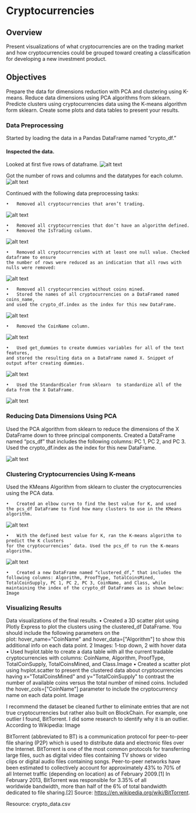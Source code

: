 # Cryptocurrencies

## Overview

Present visualizations of what cryptocurrencies are on the trading market and how cryptocurrencies could be grouped toward creating a classification for developing a new investment product.

## Objectives

Prepare the data for dimensions reduction with PCA and clustering using K-means.
Reduce data dimensions using PCA algorithms from sklearn.
Predicte clusters using cryptocurrencies data using the K-means algorithm form sklearn.
Create some plots and data tables to present your results.


### Data Preprocessing

Started by loading the data in a Pandas DataFrame named “crypto_df.” 

#### Inspected the data.
Looked at first five rows of dataframe.
![alt text](https://github.com/Al-Huneidi/Cryptocurrencies/blob/master/Screenshots/Inspect_Data/1_DataFrame_from_csv.png)

Got the number of rows and columns and the datatypes for each column.
![alt text](https://github.com/Al-Huneidi/Cryptocurrencies/blob/master/Screenshots/Inspect_Data/2_Data_Types_For_Each_Column.png)

Continued with the following data preprocessing tasks:

	•	Removed all cryptocurrencies that aren’t trading. 
![alt text](https://github.com/Al-Huneidi/Cryptocurrencies/blob/master/Screenshots/Preprocessing/1_Coins_Not_Trading.png)

	•	Removed all cryptocurrencies that don’t have an algorithm defined.
	•	Removed the IsTrading column.
![alt text](https://github.com/Al-Huneidi/Cryptocurrencies/blob/master/Screenshots/Preprocessing/2_DataFrame_with_IsTrading_Column%20Removed.png)

	•	Removed all cryptocurrencies with at least one null value. Checked dataframe to ensure
	the number of rows were reduced as an indication that all rows with nulls were removed:
![alt text](https://github.com/Al-Huneidi/Cryptocurrencies/blob/master/Screenshots/Preprocessing/3_Proof_Null_Values_Removed.png)

	•	Removed all cryptocurrencies without coins mined. 
	•	Stored the names of all cryptocurrencies on a DataFramed named coins_name, 
	and used the crypto_df.index as the index for this new DataFrame. 
![alt text](https://github.com/Al-Huneidi/Cryptocurrencies/blob/master/Screenshots/Preprocessing/4_New_DataFrame_coins_name_df.png)

	•	Removed the CoinName column.
![alt text](https://github.com/Al-Huneidi/Cryptocurrencies/blob/master/Screenshots/Preprocessing/5_DataFrame_with_CoinsName_Column_Removed.png)

	•	Used get_dummies to create dummies variables for all of the text features, 
	and stored the resulting data on a DataFrame named X. Snippet of output after creating dummies.
![alt text](https://github.com/Al-Huneidi/Cryptocurrencies/blob/master/Screenshots/Preprocessing/6_Snippet_Dummies.png)

	•	Used the StandardScaler from sklearn  to standardize all of the data from the X DataFrame.
![alt text](https://github.com/Al-Huneidi/Cryptocurrencies/blob/master/Screenshots/Preprocessing/7_Standardized_data.png)
  
  
### Reducing Data Dimensions Using PCA
Used the PCA algorithm from sklearn to reduce the dimensions of the X DataFrame down to three principal components. 
Created a DataFrame named “pcs_df” that includes the following columns: 
PC 1, PC 2, and PC 3. Used the crypto_df.index as the index for this new DataFrame.

![alt text](https://github.com/Al-Huneidi/Cryptocurrencies/blob/master/Screenshots/PCA_Dimensions/PCA_Data_Transformed_to_DataFrame.png)


### Clustering Cryptocurrencies Using K-means
Used the KMeans Algorithm from sklearn to cluster the cryptocurrencies using the PCA data.

	•	Created an elbow curve to find the best value for K, and used
	the pcs_df DataFrame to find how many clusters to use in the KMeans algorithm. 
![alt text](https://github.com/Al-Huneidi/Cryptocurrencies/blob/master/Screenshots/Clustering_K-means/1_Elbow_Curve.png)

	•	With the defined best value for K, ran the K-means algorithm to predict the K clusters
	for the cryptocurrencies’ data. Used the pcs_df to run the K-means algorithm.
![alt text](https://github.com/Al-Huneidi/Cryptocurrencies/blob/master/Screenshots/Clustering_K-means/2_PCS_DataFrame_With_Predicitve_Class.png)

	•	Created a new DataFrame named “clustered_df,” that includes the following columns: Algorithm, ProofType, TotalCoinsMined, TotalCoinSupply, PC 1, PC 2, PC 3, CoinName, and Class, while maintaining the index of the crypto_df DataFrames as is shown below: Image

### Visualizing Results
Data visualizations of the final results.
	•	Created a 3D scatter plot using Plotly Express to plot the clusters using the clustered_df DataFrame. You should include the following parameters on the plot: hover_name="CoinName" and hover_data=["Algorithm"] to show this additional info on each data point. 2 Images: 1-top down, 2 with hover data
	•	Used hvplot.table to create a data table with all the current tradable cryptocurrencies with columns: CoinName, Algorithm, ProofType, TotalCoinSupply, TotalCoinsMined, and Class.Image
	•	Created a scatter plot using hvplot.scatter to present the clustered data about cryptocurrencies having x="TotalCoinsMined" and y="TotalCoinSupply" to contrast the number of available coins versus the total number of mined coins. Included the hover_cols=["CoinName"] parameter to include the cryptocurrency name on each data point. Image

I recommend the dataset be cleaned further to eliminate entries that are not true cryptocurrencies but rather also built on BlockChain.  For example, one outlier I found, BitTorrent. I did some research to identify why it is an outlier.  According to Wikipedia:  Image

BitTorrent (abbreviated to BT) is a communication protocol for peer-to-peer file sharing (P2P) which is used to distribute data and electronic files over the Internet.
BitTorrent is one of the most common protocols for transferring large files, such as digital video files containing TV shows or video clips or digital audio files containing songs. Peer-to-peer networks have been estimated to collectively account for approximately 43% to 70% of all Internet traffic (depending on location) as of February 2009.[1] In February 2013, BitTorrent was responsible for 3.35% of all worldwide bandwidth, more than half of the 6% of total bandwidth dedicated to file sharing.[2] 
Source: https://en.wikipedia.org/wiki/BitTorrent. 

Resource:
crypto_data.csv
